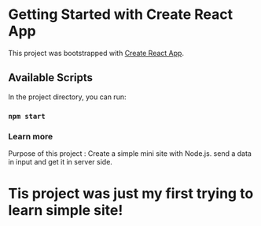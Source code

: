 # Getting Started with Create React App

This project was bootstrapped with [Create React App](https://github.com/facebook/create-react-app).

## Available Scripts

In the project directory, you can run:

### `npm start`


### Learn more
Purpose of this project : Create a simple mini site with Node.js. send a data in input and get it in server side.


# Tis project was just my first trying to learn simple site!

